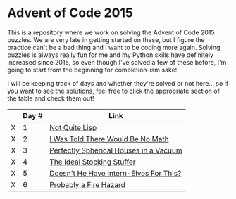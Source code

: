 # Advent of Code 2015

This is a repository where we work on solving the Advent of Code 2015 puzzles. We are very late in getting started on these, but I figure the practice can't be a bad thing and I want to be coding more again. Solving puzzles is always really fun for me and my Python skills have definitely increased since 2015, so even though I've solved a few of these before, I'm going to start from the beginning for completion-ism sake!

I will be keeping track of days and whether they're solved or not here... so if you want to see the solutions, feel free to click the appropriate section of the table and check them out!

| | Day # | Link | 
|---|---|---|
| X | 1 | [Not Quite Lisp](/day01)  |
| X | 2 | [I Was Told There Would Be No Math](/day02) |
| X | 3 | [Perfectly Spherical Houses in a Vacuum](/day03) |
| X | 4 | [The Ideal Stocking Stuffer](/day04) |
| X | 5 | [Doesn't He Have Intern-Elves For This?](/day05) |
| X | 6 | [Probably a Fire Hazard](/day06) |
